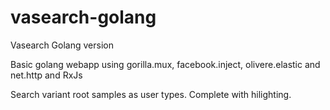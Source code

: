 # vasearch-golang
Vasearch Golang version

Basic golang webapp using gorilla.mux, facebook.inject, olivere.elastic and net.http and RxJs

Search variant root samples as user types. Complete with hilighting.

